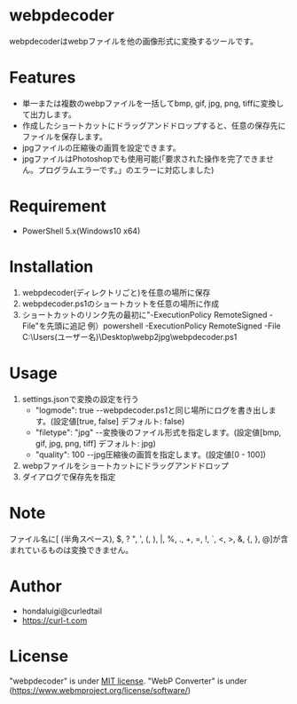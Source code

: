 # webpdecoder

webpdecoderはwebpファイルを他の画像形式に変換するツールです。

# Features

- 単一または複数のwebpファイルを一括してbmp, gif, jpg, png, tiffに変換して出力します。
- 作成したショートカットにドラッグアンドドロップすると、任意の保存先にファイルを保存します。
- jpgファイルの圧縮後の画質を設定できます。
- jpgファイルはPhotoshopでも使用可能(「要求された操作を完了できません。プログラムエラーです。」のエラーに対応しました)

# Requirement

* PowerShell 5.x(Windows10 x64)

# Installation

1. webpdecoder(ディレクトリごと)を任意の場所に保存
2. webpdecoder.ps1のショートカットを任意の場所に作成
3. ショートカットのリンク先の最初に"-ExecutionPolicy RemoteSigned -File"を先頭に追記
    例）powershell -ExecutionPolicy RemoteSigned -File C:\Users\(ユーザー名)\Desktop\webp2jpg\webpdecoder.ps1

# Usage

1. settings.jsonで変換の設定を行う
    - "logmode":  true --webpdecoder.ps1と同じ場所にログを書き出します。(設定値[true, false] デフォルト: false)
    - "filetype": "jpg" --変換後のファイル形式を指定します。(設定値[bmp, gif, jpg, png, tiff] デフォルト: jpg)
    - "quality": 100 --jpg圧縮後の画質を指定します。(設定値[0 - 100])
2. webpファイルをショートカットにドラッグアンドドロップ
3. ダイアログで保存先を指定

# Note

ファイル名に[ (半角スペース), $, ? ", ', (, ), |, %, ., +, =, !, `, <, >, &, {, }, @]が含まれているものは変換できません。

# Author

* hondaluigi@curledtail
* https://curl-t.com

# License

"webpdecoder" is under [MIT license](https://en.wikipedia.org/wiki/MIT_License).
"WebP Converter" is under (https://www.webmproject.org/license/software/)